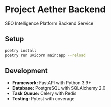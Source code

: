 # Project Aether Backend

SEO Intelligence Platform Backend Service

## Setup

```bash
poetry install
poetry run uvicorn main:app --reload
```

## Development

- **Framework:** FastAPI with Python 3.9+
- **Database:** PostgreSQL with SQLAlchemy 2.0
- **Task Queue:** Celery with Redis
- **Testing:** Pytest with coverage